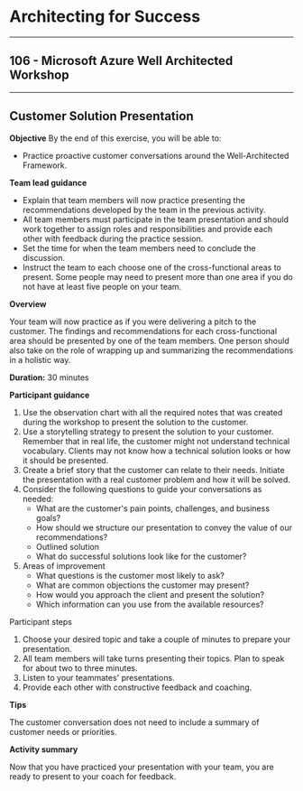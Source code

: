 # Architecting for Success

---

## 106 - Microsoft Azure Well Architected Workshop

---

## Customer Solution Presentation

**Objective**
By the end of this exercise, you will be able to:
* Practice proactive customer conversations around the Well-Architected Framework.

**Team lead guidance**

* Explain that team members will now practice presenting the recommendations developed by the team in the previous activity.
* All team members must participate in the team presentation and should work together to assign roles and responsibilities and provide each other with feedback during the practice session.  
* Set the time for when the team members need to conclude the discussion.
* Instruct the team to each choose one of the cross-functional areas to present. Some people may need to present more than one area if you do not have at least five people on your team.

**Overview**

Your team will now practice as if you were delivering a pitch to the customer. The findings and recommendations for each cross-functional area should be presented by one of the team members. One person should also take on the role of wrapping up and summarizing the recommendations in a holistic way.

**Duration:** 30 minutes

**Participant guidance**

1. Use the observation chart with all the required notes that was created during the workshop to present the solution to the customer.
2. Use a storytelling strategy to present the solution to your customer. Remember that in real life, the customer might not understand technical vocabulary. Clients may not know how a technical solution looks or how it should be presented.
3. Create a brief story that the customer can relate to their needs. Initiate the presentation with a real customer problem and how it will be solved.
4. Consider the following questions to guide your conversations as needed:
   * What are the customer's pain points, challenges, and business goals?
   * How should we structure our presentation to convey the value of our recommendations?
   * Outlined solution
   * What do successful solutions look like for the customer?
5. Areas of improvement
   * What questions is the customer most likely to ask?
   * What are common objections the customer may present?
   * How would you approach the client and present the solution?
   * Which information can you use from the available resources?

Participant steps

1. Choose your desired topic and take a couple of minutes to prepare your presentation.
2. All team members will take turns presenting their topics. Plan to speak for about two to three minutes.
3. Listen to your teammates' presentations.
4. Provide each other with constructive feedback and coaching.

**Tips**

The customer conversation does not need to include a summary of customer needs or priorities.

**Activity summary**

Now that you have practiced your presentation with your team, you are ready to present to your coach for feedback.
